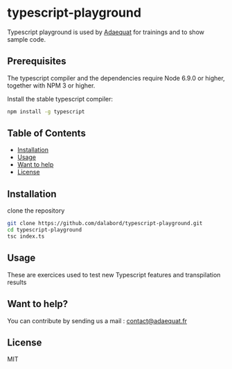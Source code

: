 # typescript-playground
Typescript playground is used by [Adaequat](https://adaequat.fr) for trainings and to show sample code.


## Prerequisites
The typescript compiler and the dependencies require Node 6.9.0 or higher, together with NPM 3 or higher.

Install the stable typescript compiler:
```bash
npm install -g typescript
```

## Table of Contents
* [Installation](#installation)
* [Usage](#usage)
* [Want to help](#want-to-help)
* [License](#license)

## Installation
clone the repository
```bash
git clone https://github.com/dalabord/typescript-playground.git
cd typescript-playground
tsc index.ts
```

## Usage
These are exercices used to test new Typescript features and transpilation results

## Want to help?
You can contribute by sending us a mail : contact@adaequat.fr

## License
MIT
